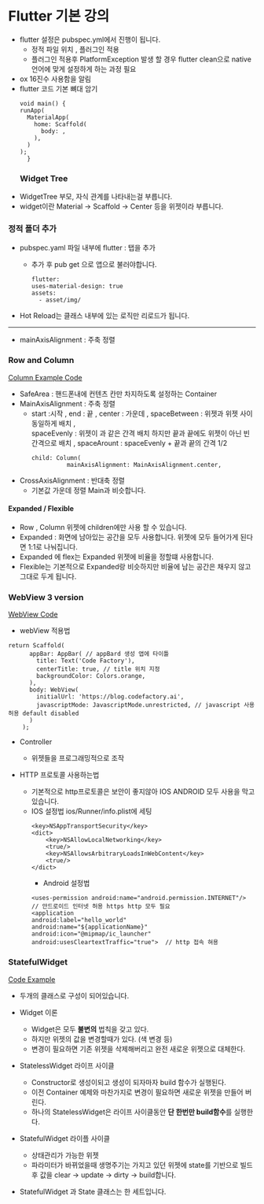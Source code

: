 # Flutter 기본 강의
* flutter 설정은 pubspec.yml에서 진행이 됩니다.
  * 정적 파일 위치 , 플러그인 적용
  * 플러그인 적용후 PlatformException 발생 할 경우 flutter clean으로 native언어에 맞게 설정하게 하는 과정 필요
* ox 16진수 사용함을 알림
* flutter 코드 기본 뼈대 암기
  ~~~
  void main() {
  runApp(
    MaterialApp(
      home: Scaffold(
        body: ,
      ),
    )
  );
    }
  ~~~
  ### Widget Tree
* WidgetTree 부모, 자식 관계를 나타내는걸 부릅니다.
* widget이란 Material -> Scaffold -> Center 등을 위젯이라 부릅니다.

### 정적 폴더 추가
* pubspec.yaml 파일 내부에 flutter : 탭을 추가
  * 추가 후 pub get 으로 앱으로 불러야합니다.
    ~~~
    flutter:
    uses-material-design: true
    assets:
      - asset/img/
    ~~~

* Hot Reload는 클래스 내부에 있는 로직만 리로드가 됩니다.

--- 
* mainAxisAlignment : 주축 정렬
### Row and Column
<a href="lib/screen/home_screen.dart"> Column Example Code</a></br>
* SafeArea : 핸드폰내에 컨텐츠 칸만 차지하도록 설정하는 Container
* MainAxisAlignment : 주축 정렬
  * start :시작 , end : 끝 , center : 가운데 , spaceBetween : 위젯과 위젯 사이 동일하게 배치 , <br/>
  spaceEvenly : 위젯이 과 같은 간격 배치 하지만 끝과 끝에도 위젯이 아닌 빈 간격으로 배치 , spaceArount : spaceEvenly + 끝과 끝의 간격 1/2
    ~~~
    child: Column(
              mainAxisAlignment: MainAxisAlignment.center,
    ~~~
* CrossAxisAlignment : 반대축 정렬    
  * 기본값 가운데 정렬 Main과 비슷합니다.

#### Expanded / Flexible
* Row , Column 위젯에 children에만 사용 할 수 있습니다. 
* Expanded : 화면에 남아있는 공간을 모두 사용합니다. 위젯에 모두 들어가게 된다면 1:1로 나눠집니다.
* Expanded 에 flex는 Expanded 위젯에 비율을 정할떄 사용합니다.
* Flexible는 기본적으로 Expanded랑 비슷하지만 비율에 남는 공간은 채우지 않고 그대로 두게 됩니다.

### WebView 3 version
<a href='lib/screen/home_screen_webview.dart'>WebView Code</a>
* webView 적용법
~~~
return Scaffold(
      appBar: AppBar( // appBard 생성 앱에 타이틀
        title: Text('Code Factory'),
        centerTitle: true, // title 위치 지정
        backgroundColor: Colors.orange,
      ),
      body: WebView(
        initialUrl: 'https://blog.codefactory.ai',
        javascriptMode: JavascriptMode.unrestricted, // javascript 사용 허용 default disabled
      )
    );
~~~

* Controller
  * 위젯들을 프로그래밍적으로 조작

* HTTP 프로토콜 사용하는법
  * 기본적으로 http프로토콜은 보안이 좋지않아 IOS ANDROID 모두 사용을 막고 있습니다. 
  * IOS 설정법 ios/Runner/info.plist에 세팅
    ~~~
    <key>NSAppTransportSecurity</key>
	<dict>
	    <key>NSAllowLocalNetworking</key>
	    <true/>
	    <key>NSAllowsArbitraryLoadsInWebContent</key>
	    <true/>
	</dict>
    ~~~
    * Android 설정법
    ~~~
    <uses-permission android:name="android.permission.INTERNET"/> // 안드로이드 인터넷 허용 https http 모두 필요
    <application
    android:label="hello_world"
    android:name="${applicationName}"
    android:icon="@mipmap/ic_launcher"
    android:usesCleartextTraffic="true">  // http 접속 혀용
    ~~~

### StatefulWidget
<a href='lib/screen/statefull_widget.dart'>Code Example</a>
* 두개의 클래스로 구성이 되어있습니다.

* Widget 이론
  * Widget은 모두 **불변의** 법칙을 갖고 있다.
  * 하지만 위젯의 값을 변경할때가 있다. (색 변경 등)
  * 변경이 필요하면 기존 위젯을 삭제해버리고 완전 새로운 위젯으로 대체한다.
  
* StatelessWidget 라이프 사이클
  * Constructor로 생성이되고 생성이 되자마자 build 함수가 실행된다.
  * 이전 Container 예제와 마찬가지로 변경이 필요하면 새로운 위젯을 만들어 버린다.
  * 하나의 StatelessWidget은 라이프 사이클동안 **단 한번만 build함수**를 실행한다.

* StatefulWidget 라이플 사이클
  * 상태관리가 가능한 위젯
  * 파라미터가 바뀌었을때 생명주기는 가지고 있던 위젯에 state를 기반으로 빌드후 값을 clear -> update -> dirty -> build합니다.

* StatefulWidget 과 State 클래스는 한 세트입니다.
  